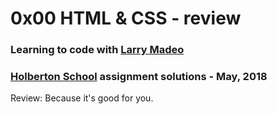 # 0x00 HTML & CSS - review

### Learning to code with [Larry Madeo](https://twitter.com/larmalade)

### [Holberton School](https://www.holbertonschool.com) assignment solutions - May, 2018

Review: Because it's good for you.
